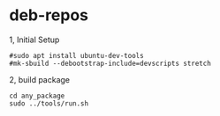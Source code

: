 # deb-repos

1, Initial Setup

```
#sudo apt install ubuntu-dev-tools
#mk-sbuild --debootstrap-include=devscripts stretch
```

2, build package

```
cd any_package
sudo ../tools/run.sh
```
